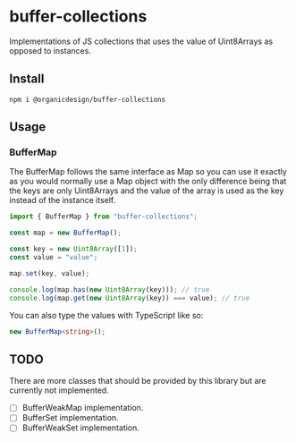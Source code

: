 # buffer-collections

Implementations of JS collections that uses the value of Uint8Arrays as opposed to instances.

## Install

```
npm i @organicdesign/buffer-collections
```

## Usage

### BufferMap

The BufferMap follows the same interface as Map so you can use it exactly as you would normally use a Map object with the only difference being that the keys are only Uint8Arrays and the value of the array is used as the key instead of the instance itself.

```javascript
import { BufferMap } from "buffer-collections";

const map = new BufferMap();

const key = new Uint8Array([1]);
const value = "value";

map.set(key, value);

console.log(map.has(new Uint8Array(key))); // true
console.log(map.get(new Uint8Array(key)) === value); // true
```

You can also type the values with TypeScript like so:

```typescript
new BufferMap<string>();
```

## TODO

There are more classes that should be provided by this library but are currently not implemented.

- [ ] BufferWeakMap implementation.
- [ ] BufferSet implementation.
- [ ] BufferWeakSet implementation.
